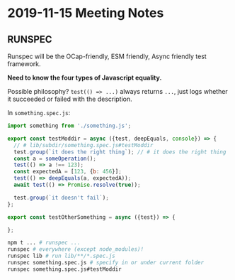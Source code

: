 ﻿# 2019-11-15 Meeting Notes

## RUNSPEC

Runspec will be the OCap-friendly, ESM friendly, Async friendly test framework.

**Need to know the four types of Javascript equality.**

Possible philosophy?  `test(() => ...)` always returns `...`, just logs whether it succeeded or failed with the description.

In `something.spec.js`:

```js
import something from './something.js';

export const testModdir = async ({test, deepEquals, console}) => {
  // # lib/subdir/something.spec.js#testModdir
  test.group(`it does the right thing`); // # it does the right thing
  const a = someOperation();
  test(() => a !== 123);
  const expectedA = [123, {b: 456}];
  test(() => deepEquals(a, expectedA));
  await test(() => Promise.resolve(true));

  test.group(`it doesn't fail`);
};

export const testOtherSomething = async ({test}) => {

};
```

```sh
npm t ... # runspec ...
runspec # everywhere (except node_modules)!
runspec lib # run lib/**/*.spec.js
runspec something.spec.js # specify in or under current folder
runspec something.spec.js#testModdir
```
